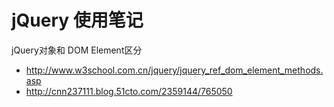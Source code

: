 # jQuery 使用笔记

jQuery对象和 DOM Element区分

* http://www.w3school.com.cn/jquery/jquery_ref_dom_element_methods.asp
* http://cnn237111.blog.51cto.com/2359144/765050